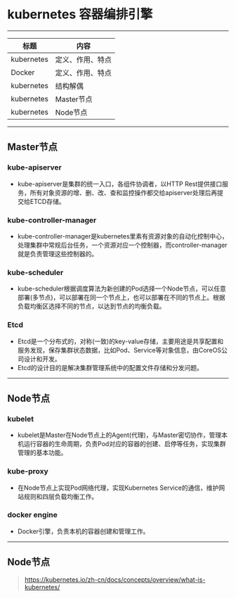 # kubernetes 容器编排引擎

------

| 标题 | 内容 |
| --- | --- |
| kubernetes | 定义、作用、特点 |
| Docker | 定义、作用、特点 |
| kubernetes | 结构解偶 |
| kubernetes | Master节点 |
| kubernetes | Node节点 |

------



## Master节点

### kube-apiserver

- kube-apiserver是集群的统一入口，各组件协调者，以HTTP Rest提供接口服务，所有对象资源的增、删、改、查和监控操作都交给apiserver处理后再提交给ETCD存储。

### kube-controller-manager
- kube-controller-manager是kubernetes里素有资源对象的自动化控制中心，处理集群中常规后台任务，一个资源对应一个控制器，而controller-manager就是负责管理这些控制器的。

### kube-scheduler
- kube-scheduler根据调度算法为新创建的Pod选择一个Node节点，可以任意部署(多节点)，可以部署在同一个节点上，也可以部署在不同的节点上。根据负载均衡区选择不同的节点，以达到节点的均衡负载。

### Etcd
- Etcd是一个分布式的，对称(一致)的key-value存储，主要用途是共享配置和服务发现，保存集群状态数据，比如Pod、Service等对象信息，由CoreOS公司设计和开发。
- Etcd的设计目的是解决集群管理系统中的配置文件存储和分发问题。

------

## Node节点

### kubelet
- kubelet是Master在Node节点上的Agent(代理)，与Master密切协作，管理本机运行容器的生命周期，负责Pod对应的容器的创建、启停等任务，实现集群管理的基本功能。

### kube-proxy
- 在Node节点上实现Pod网络代理，实现Kubernetes Service的通信，维护网站规则和四层负载均衡工作。

### docker engine
- Docker引擎，负责本机的容器创建和管理工作。


  
------

## Node节点





> https://kubernetes.io/zh-cn/docs/concepts/overview/what-is-kubernetes/